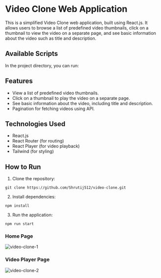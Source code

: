 # Video Clone Web Application

This is a simplified Video Clone web application, built using React.js. It allows users to browse a list of predefined video thumbnails, click on a thumbnail to view the video on a separate page, and see basic information about the video such as title and description.

## Available Scripts

In the project directory, you can run:

## Features

- View a list of predefined video thumbnails.
- Click on a thumbnail to play the video on a separate page.
- See basic information about the video, including title and description.
- Pagination for fetching videos using API.

## Technologies Used

- React.js
- React Router (for routing)
- React Player (for video playback)
- Tailwind (for styling)

## How to Run

1. Clone the repository:

`git clone https://github.com/Shrutij512/video-clone.git`

2. Install dependencies:

`npm install`

3. Run the application:

`npm run start`

### Home Page
![video-clone-1](https://github.com/Shrutij512/video-clone/assets/132148988/2d755801-8341-43bf-bad2-32ae3bba9f8a)

### Video Player Page
![video-clone-2](https://github.com/Shrutij512/video-clone/assets/132148988/a2e00cdb-f288-4444-ac7a-c91858f26233)
